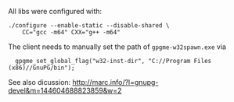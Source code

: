 All libs were configured with:

    ./configure --enable-static --disable-shared \
   		CC="gcc -m64" CXX="g++ -m64"

The client needs to manually set the path of `gpgme-w32spawn.exe` via

      gpgme_set_global_flag("w32-inst-dir", "C://Program Files (x86)//GnuPG/bin");

See also dicussion: http://marc.info/?l=gnupg-devel&m=144604688823859&w=2
